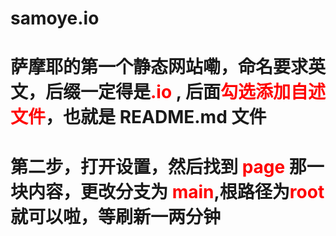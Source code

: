 # samoye.io
# 萨摩耶的第一个静态网站嘞，命名要求英文，后缀一定得是<span style="color:red">.io</span>  , 后面<span style="color:red">勾选添加自述文件</span>，也就是 README.md 文件
# 第二步，打开设置，然后找到  <span style="color:red">page</span> 那一块内容，更改分支为<span style="color:red"> main</span>,根路径为<span style="color:red">root</span>  就可以啦，等刷新一两分钟

